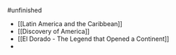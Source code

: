 #unfinished

- [[Latin America and the Caribbean]]
- [[Discovery of America]]
- [[El Dorado - The Legend that Opened a Continent]]
-
